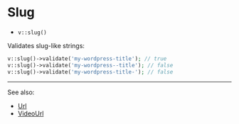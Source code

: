 # Slug

- `v::slug()`

Validates slug-like strings:

```php
v::slug()->validate('my-wordpress-title'); // true
v::slug()->validate('my-wordpress--title'); // false
v::slug()->validate('my-wordpress-title-'); // false
```

***
See also:

  * [Url](Url.md)
  * [VideoUrl](VideoUrl.md)
